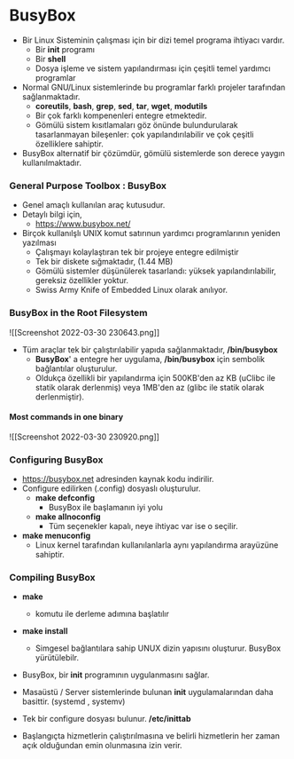 # BusyBox
- Bir Linux Sisteminin çalışması için bir dizi temel programa ihtiyacı vardır.
	- Bir **init** programı
	- Bir **shell**
	- Dosya işleme ve sistem yapılandırması için çeşitli temel yardımcı programlar
- Normal GNU/Linux sistemlerinde bu programlar farklı projeler tarafından sağlanmaktadır.
	- **coreutils**, **bash**, **grep**, **sed**, **tar**, **wget**, **modutils**
	- Bir çok farklı kompenenleri entegre etmektedir.
	- Gömülü sistem kısıtlamaları göz önünde bulundurularak tasarlanmayan bileşenler: çok yapılandırılabilir ve çok çeşitli özelliklere sahiptir.
- BusyBox alternatif bir çözümdür, gömülü sistemlerde son derece yaygın kullanılmaktadır.

### General Purpose Toolbox : BusyBox
- Genel amaçlı kullanılan araç kutusudur.
- Detaylı bilgi için,
	- https://www.busybox.net/
- Birçok kullanılşlı UNIX komut satırınun yardımcı programlarının yeniden yazılması
	- Çalışmayı kolaylaştıran tek bir projeye entegre edilmiştir
	- Tek bir diskete sığmaktadır, (1.44 MB)
	- Gömülü sistemler düşünülerek tasarlandı: yüksek yapılandırılabilir, gereksiz özellikler yoktur.
	- Swiss Army Knife of Embedded Linux olarak anılıyor.


### BusyBox in the Root Filesystem

![[Screenshot 2022-03-30 230643.png]]

- Tüm araçlar tek bir çalıştırılabilir yapıda sağlanmaktadır, **/bin/busybox**
	- **BusyBox**' a entegre her uygulama, **/bin/busybox** için sembolik bağlantılar oluşturulur.
	- Oldukça özellikli bir yapılandırma için 500KB'den az KB (uClibc ile statik olarak derlenmiş) veya 1MB'den az  (glibc ile statik olarak derlenmiştir).

#### Most commands in one binary

![[Screenshot 2022-03-30 230920.png]]


### Configuring BusyBox

- https://busybox.net adresinden kaynak kodu indirilir.
- Configure edilirken (.config) dosyaslı oluşturulur.
	- **make defconfig**
		- BusyBox ile başlamanın iyi yolu
	- **make allnoconfig**
		- Tüm seçenekler kapalı, neye ihtiyac var ise o seçilir.
- **make menuconfig**
	- Linux kernel tarafından kullanılanlarla aynı yapılandırma arayüzüne sahiptir.

### Compiling BusyBox
- **make**
	- komutu ile derleme adımına başlatılır
- **make install**
	- Simgesel bağlantılara sahip UNUX dizin yapısını oluşturur. BusyBox yürütülebilr.


-  BusyBox, bir **init** programının uygulanmasını sağlar.
- Masaüstü / Server sistemlerinde bulunan **init** uygulamalarından daha basittir. (systemd , systemv)
- Tek bir configure dosyası bulunur. **/etc/inittab**
- Başlangıçta hizmetlerin çalıştırılmasına ve belirli hizmetlerin her zaman açık olduğundan emin olunmasına izin verir.



